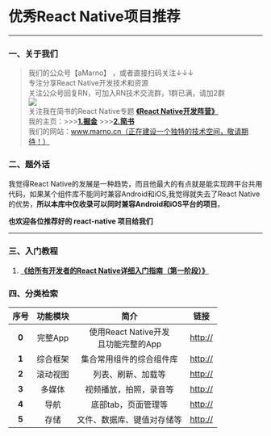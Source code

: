 # 优秀React Native项目推荐
******
### 一、关于我们
>我们的公众号【aMarno】 ，或者直接扫码关注↓↓↓
</br>专注分享React Native开发技术和资源
</br>关注公众号回复RN，可加入RN技术交流群，1群已满，请加2群
</br>![](http://www.marno.cn)
</br>关注我在简书的React Native专题 **[《React Native开发阵营》](http://www.jianshu.com/c/b4ce1d706d1f)**
</br>我的主页：>>>**[1.掘金](https://gold.xitu.io/user/56c1c513c24aa800534e85f3)** >>>**[2.简书](http://www.jianshu.com/u/174a09ba6c25)**
</br>我们的网站：www.marno.cn（正在建设一个独特的技术空间，敬请期待！）

### 二、题外话
我觉得React Native的发展是一种趋势，而且他最大的有点就是能实现跨平台共用代码，如果某个组件库不能同时兼容Android和iOS,我觉得就失去了React Native的优势，**所以本库中仅收录可以同时兼容Android和iOS平台的项目**。

**也欢迎各位推荐好的 react-native 项目给我们**
*******
### 三、入门教程
1. **[《给所有开发者的React Native详细入门指南（第一阶段）》](http://www.jianshu.com/p/fa0874be0827)**

### 四、分类检索

|序号|功能模块|简介|链接|
|:---:|:---:|:---:|:---:|
|**0**|完整App|使用React Native开发</br>且功能完整的App|[http://](http://www.)|
|**1**|综合框架|集合常用组件的综合组件库|[http://](http://www.)|
|**2**|滚动视图|列表、刷新、加载等|[http://](http://www.)|
|**3**|多媒体|视频播放，拍照，录音等|[http://](http://www.)|
|**4**|导航|底部tab，页面管理等|[http://](http://www.)|
|**5**|存储|文件、数据库、键值对存储等|[http://](http://www.)|
